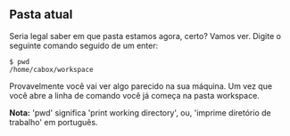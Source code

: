 ## Pasta atual

Seria legal saber em que pasta estamos agora, certo? Vamos ver. Digite o seguinte comando seguido de um enter:

```
$ pwd
/home/cabox/workspace
```

Provavelmente você vai ver algo parecido na sua máquina. Um vez que você abre a linha de comando você já começa na pasta workspace.

**Nota:** 'pwd' significa 'print working directory', ou, 'imprime diretório de trabalho' em português.
